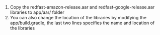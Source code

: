 1. Copy the redfast-amazon-release.aar and redfast-google-release.aar libraries to app/aar/ folder
2. You can also change the location of the libraries by modifying the app/build.gradle, the last two lines specifies the name and location of the libraries
